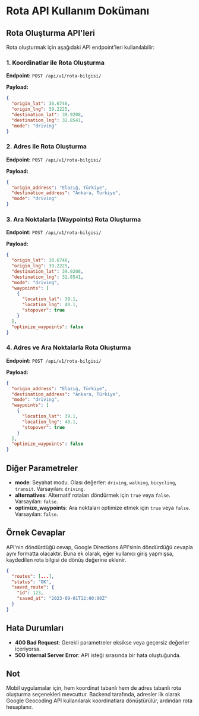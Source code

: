 # Rota API Kullanım Dokümanı

## Rota Oluşturma API'leri

Rota oluşturmak için aşağıdaki API endpoint'leri kullanılabilir:

### 1. Koordinatlar ile Rota Oluşturma

**Endpoint:** `POST /api/v1/rota-bilgisi/`

**Payload:**
```json
{
  "origin_lat": 38.6748,
  "origin_lng": 39.2225,
  "destination_lat": 39.9208,
  "destination_lng": 32.8541,
  "mode": "driving"
}
```

### 2. Adres ile Rota Oluşturma

**Endpoint:** `POST /api/v1/rota-bilgisi/`

**Payload:**
```json
{
  "origin_address": "Elazığ, Türkiye",
  "destination_address": "Ankara, Türkiye",
  "mode": "driving"
}
```

### 3. Ara Noktalarla (Waypoints) Rota Oluşturma

**Endpoint:** `POST /api/v1/rota-bilgisi/`

**Payload:**
```json
{
  "origin_lat": 38.6748,
  "origin_lng": 39.2225,
  "destination_lat": 39.9208,
  "destination_lng": 32.8541,
  "mode": "driving",
  "waypoints": [
    {
      "location_lat": 39.1,
      "location_lng": 40.1,
      "stopover": true
    }
  ],
  "optimize_waypoints": false
}
```

### 4. Adres ve Ara Noktalarla Rota Oluşturma

**Endpoint:** `POST /api/v1/rota-bilgisi/`

**Payload:**
```json
{
  "origin_address": "Elazığ, Türkiye",
  "destination_address": "Ankara, Türkiye",
  "mode": "driving",
  "waypoints": [
    {
      "location_lat": 39.1,
      "location_lng": 40.1,
      "stopover": true
    }
  ],
  "optimize_waypoints": false
}
```

## Diğer Parametreler

- **mode**: Seyahat modu. Olası değerler: `driving`, `walking`, `bicycling`, `transit`. Varsayılan: `driving`.
- **alternatives**: Alternatif rotaları döndürmek için `true` veya `false`. Varsayılan: `false`.
- **optimize_waypoints**: Ara noktaları optimize etmek için `true` veya `false`. Varsayılan: `false`.

## Örnek Cevaplar

API'nin döndürdüğü cevap, Google Directions API'sinin döndürdüğü cevapla aynı formatta olacaktır. Buna ek olarak, eğer kullanıcı giriş yapmışsa, kaydedilen rota bilgisi de dönüş değerine eklenir.

```json
{
  "routes": [...],
  "status": "OK",
  "saved_route": {
    "id": 123,
    "saved_at": "2023-09-01T12:00:00Z"
  }
}
```

## Hata Durumları

- **400 Bad Request**: Gerekli parametreler eksikse veya geçersiz değerler içeriyorsa.
- **500 Internal Server Error**: API isteği sırasında bir hata oluştuğunda.

## Not

Mobil uygulamalar için, hem koordinat tabanlı hem de adres tabanlı rota oluşturma seçenekleri mevcuttur. Backend tarafında, adresler ilk olarak Google Geocoding API kullanılarak koordinatlara dönüştürülür, ardından rota hesaplanır. 